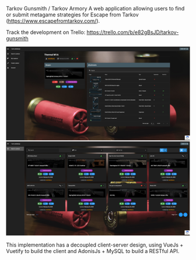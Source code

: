 Tarkov Gunsmith / Tarkov Armory
A web application allowing users to find or submit metagame strategies for Escape from Tarkov (https://www.escapefromtarkov.com/).

Track the development on Trello: https://trello.com/b/e82gBsJD/tarkov-gunsmith

![Loadout](/Screenshots/view-page.PNG)
![Search](/Screenshots/search-page.PNG)

This implementation has a decoupled client-server design, using VueJs + Vuetify to build the client and AdonisJs + MySQL to build a RESTful API. 

